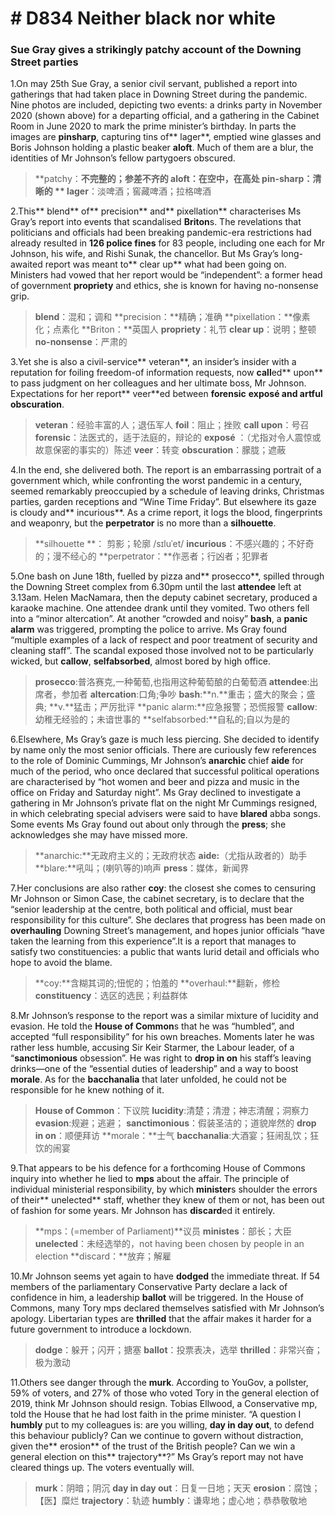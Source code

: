 # # D834 Neither black nor white
### **Sue Gray gives a strikingly patchy account of the Downing Street parties**
1.On may 25th Sue Gray, a senior civil servant, published a report into gatherings that had taken place in Downing Street during the pandemic. Nine photos are included, depicting two events: a drinks party in November 2020 (shown above) for a departing official, and a gathering in the Cabinet Room in June 2020 to mark the prime minister’s birthday. In parts the images are **pin­sharp**, capturing tins of** lager**, emptied wine glasses and Boris Johnson holding a plastic beaker **aloft**. Much of them are a blur, the identities of Mr Johnson’s fellow partygoers obscured.

> **patchy：**不完整的；参差不齐的
> **aloft**：在空中，在高处
> **pin­-sharp**：清晰的
> ** lager**：淡啤酒；窖藏啤酒；拉格啤酒

2.This** blend** of** precision** and** pixellation** characterises Ms Gray’s report into events that scandalised **Briton**s. The revelations that politicians and officials had been breaking pandemic-­era restrictions had already resulted in **126 police fines** for 83 people, including one each for Mr Johnson, his wife, and Rishi Sunak, the chancellor. But Ms Gray’s long­-awaited report was meant to** clear up** what had been going on. Ministers had vowed that her report would be “independent”: a former head of government **propriety** and ethics, she is known for having no-­nonsense grip.

> **blend**：混和；调和
> **precision：**精确；准确
> **pixellation：**像素化；点素化
> **Briton：**英国人
> **propriety**：礼节
> **clear up**：说明；整顿
> **no-­nonsense**：严肃的

3.Yet she is also a civil­-service** veteran**, an insider’s insider with a reputation for foiling freedom-­of ­information requests, now **call**ed** upon** to pass judgment on her colleagues and her ultimate boss, Mr Johnson. Expectations for her report** veer**ed between **forensic** **exposé **and artful** obscuration**.

> **veteran**：经验丰富的人；退伍军人
> **foil**：阻止；挫败
> **call upon**：号召
> **forensic**：法医式的，适于法庭的，辩论的
> **exposé** ：（尤指对令人震惊或故意保密的事实的）陈述
> **veer**：转变
> **obscuration**：朦胧；遮蔽

4.In the end, she delivered both. The report is an embarrassing portrait of a government which, while confronting the worst pandemic in a century, seemed remarkably preoccupied by a schedule of leaving drinks, Christmas parties, garden receptions and “Wine Time Friday”. But elsewhere its gaze is cloudy and** incurious**. As a crime report, it logs the blood, fingerprints and weaponry, but the **perpetrator** is no more than a **silhouette**.

> **silhouette **： 剪影；轮廓    /sɪluˈet/
> **incurious**：不感兴趣的；不好奇的；漫不经心的
> **perpetrator：**作恶者；行凶者；犯罪者

5.One bash on June 18th, fuelled by pizza and** prosecco**, spilled through the Downing Street complex from 6.30pm until the last **attendee** left at 3.13am. Helen MacNamara, then the deputy cabinet secretary, produced a karaoke machine. One attendee drank until they vomited. Two others fell into a “minor altercation”.  At another “crowded and noisy” **bash**, a **panic alarm** was triggered, prompting the police to arrive. Ms Gray found “multiple examples of a lack of respect and poor treatment of security and cleaning staff”. The scandal exposed those involved not to be particularly wicked, but **callow**, **self­absorbed**, almost bored by high office.

> **prosecco**:普洛赛克,一种葡萄,也指用这种葡萄酿的白葡萄酒
> **attendee**:出席者，参加者
> **altercation**:口角;争吵
> **bash**:**n.**重击；盛大的聚会；盛典; **v.**猛击；严厉批评
> **panic alarm:**应急报警；恐慌报警
> **callow**:幼稚无经验的；未谙世事的
> **self­absorbed:**自私的;自以为是的

6.Elsewhere, Ms Gray’s gaze is much less piercing. She decided to identify by name only the most senior officials. There are curiously few references to the role of Dominic Cummings, Mr Johnson’s **anarchic** chief **aide** for much of the period, who once declared that successful political operations are characterised by “hot women and beer and pizza and music in the office on Friday and Saturday night”. Ms Gray declined to investigate a gathering in Mr Johnson’s private flat on the night Mr Cummings resigned, in which celebrating special advisers were said to have **blared** abba songs. Some events Ms Gray found out about only through the **press**; she acknowledges she may have missed more.

> **anarchic:**无政府主义的；无政府状态
> **aide:**（尤指从政者的）助手
> **blare:**吼叫；(喇叭等的)响声
> **press**：媒体，新闻界

7.Her conclusions are also rather **coy**: the closest she comes to censuring Mr Johnson or Simon Case, the cabinet secretary, is to declare that the “senior leadership at the centre, both political and official, must bear responsibility for this culture”. She declares that progress has been made on **overhauling** Downing Street’s management, and hopes junior officials “have taken the learning from this experience”.It is a report that manages to satisfy two constituencies: a public that wants lurid detail and officials who hope to avoid the blame.

> **coy:**含糊其词的;忸怩的；怕羞的
> **overhaul:**翻新，修检
> **constituency**：选区的选民；利益群体

8.Mr Johnson’s response to the report was a similar mixture of lucidity and evasion. He told the **House of Common**s that he was “humbled”, and accepted “full responsibility” for his own breaches. Moments later he was rather less humble, accusing Sir Keir Starmer, the Labour leader, of a “**sanctimonious** obsession”. He was right to **drop in on** his staff’s leaving drinks—one of the “essential duties of leadership” and a way to boost **morale**. As for the **bacchanalia** that later unfolded, he could not be responsible for he knew nothing of it.

> **House of Common**：下议院
> **lucidity**:清楚；清澄；神志清醒；洞察力
> **evasion**:规避；逃避；
> **sanctimonious**：假装圣洁的；道貌岸然的
> **drop in on**：顺便拜访
> **morale：**士气
> **bacchanalia**:大酒宴；狂闹乱饮；狂饮的闹宴

9.That appears to be his defence for a forthcoming House of Commons inquiry into whether he lied to **mps** about the affair. The principle of individual ministerial responsibility, by which **minister**s
shoulder the errors of their** unelected** staff, whether they knew of them or not, has been out of fashion for some years. Mr Johnson has **discard**ed it entirely.

> **mps：(=member of Parliament)**议员
> **ministes**：部长；大臣
> **unelected**：未经选举的，not having been chosen by people in an election
> **discard：**放弃；解雇

10.Mr Johnson seems yet again to have **dodged** the immediate threat. If 54 members of the parliamentary Conservative Party declare a lack of confidence in him, a leadership **ballot** will be triggered. In the House of Commons, many Tory  mps declared themselves satisfied with Mr Johnson’s apology. Libertarian types are **thrilled** that the affair makes it harder for a future government to introduce a lockdown.

> **dodge**：躲开；闪开；搪塞
> **ballot**：投票表决，选举
> **thrilled**：非常兴奋；极为激动

11.Others see danger through the **murk**. According to YouGov, a pollster, 59% of voters, and 27% of those who voted Tory in the general election of 2019, think Mr Johnson should resign. Tobias Ellwood, a Conservative mp, told the House that he had lost faith in the prime minister. “A question I **humbly** put to my colleagues is: are you willing, **day in day out**, to defend this behaviour publicly? Can we continue to govern without distraction, given the** erosion** of the trust of the British people? Can we win a general election on this** trajectory**?” Ms Gray’s report may not have cleared things up. The voters eventually will.

> **murk**：阴暗；阴沉
> **day in day out**：日复一日地；天天
> **erosion**：腐蚀；【医】糜烂
> **trajectory**：轨迹
> **humbly**：谦卑地；虚心地；恭恭敬敬地


